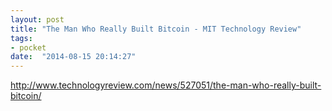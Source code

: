 ```yaml
---
layout: post
title: "The Man Who Really Built Bitcoin - MIT Technology Review"
tags:
- pocket
date:  "2014-08-15 20:14:27"
---
```


http://www.technologyreview.com/news/527051/the-man-who-really-built-bitcoin/

